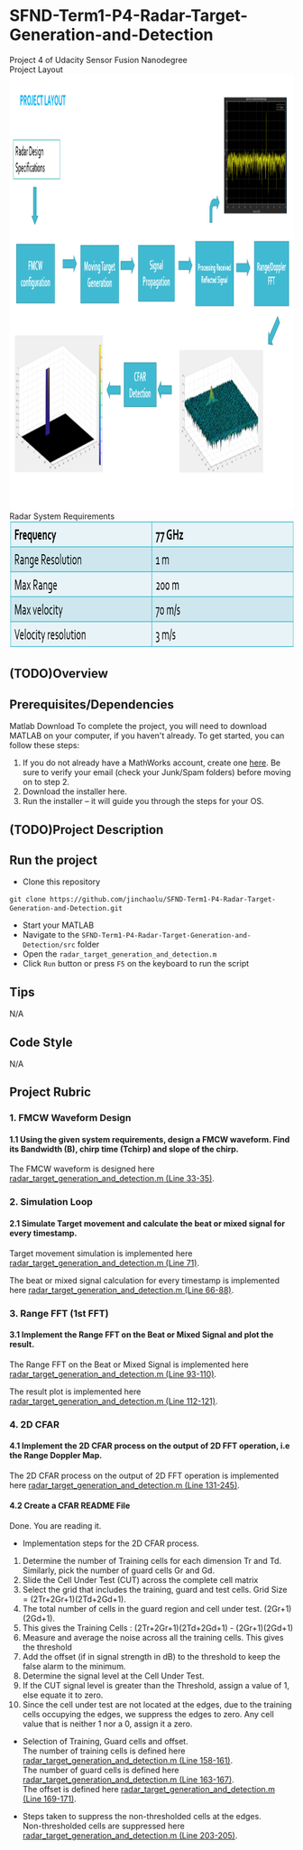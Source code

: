 # SFND-Term1-P4-Radar-Target-Generation-and-Detection
Project 4 of Udacity Sensor Fusion Nanodegree  
Project Layout  
<img src="images/Project_Layout.png" width="1359" height="772" />
Radar System Requirements  
<img src="images/Radar_System_Requirements.png" width="829" height="226" />

## (TODO)Overview  
## Prerequisites/Dependencies  
Matlab Download
To complete the project, you will need to download MATLAB on your computer, if you haven't already. To get started, you can follow these steps:

1. If you do not already have a MathWorks account, create one [here](https://www.mathworks.com/mwaccount/register). Be sure to verify your email (check your Junk/Spam folders) before moving on to step 2.
2. Download the installer here.
3. Run the installer – it will guide you through the steps for your OS.

## (TODO)Project Description  
## Run the project  
* Clone this repository  
```
git clone https://github.com/jinchaolu/SFND-Term1-P4-Radar-Target-Generation-and-Detection.git
```
* Start your MATLAB
* Navigate to the `SFND-Term1-P4-Radar-Target-Generation-and-Detection/src` folder  
* Open the `radar_target_generation_and_detection.m`  
* Click `Run` button or press `F5` on the keyboard to run the script

## Tips  
N/A  

## Code Style  
N/A  

## Project Rubric  
### 1. FMCW Waveform Design  
#### 1.1 Using the given system requirements, design a FMCW waveform. Find its Bandwidth (B), chirp time (Tchirp) and slope of the chirp.  
The FMCW waveform is designed here [radar_target_generation_and_detection.m (Line 33-35)](./src/radar_target_generation_and_detection.m#L33-L35).  

### 2. Simulation Loop  
#### 2.1 Simulate Target movement and calculate the beat or mixed signal for every timestamp.  
Target movement simulation is implemented here [radar_target_generation_and_detection.m (Line 71)](./src/radar_target_generation_and_detection.m#L71).  

The beat or mixed signal calculation for every timestamp is implemented here [radar_target_generation_and_detection.m (Line 66-88)](./src/radar_target_generation_and_detection.m#L66-L88).  

### 3. Range FFT (1st FFT)  
#### 3.1 Implement the Range FFT on the Beat or Mixed Signal and plot the result.  
The Range FFT on the Beat or Mixed Signal is implemented here [radar_target_generation_and_detection.m (Line 93-110)](./src/radar_target_generation_and_detection.m#L93-L110).  

The result plot is implemented here [radar_target_generation_and_detection.m (Line 112-121)](./src/radar_target_generation_and_detection.m#L112-L121).  

### 4. 2D CFAR  
#### 4.1 Implement the 2D CFAR process on the output of 2D FFT operation, i.e the Range Doppler Map.  
The 2D CFAR process on the output of 2D FFT operation is implemented here [radar_target_generation_and_detection.m (Line 131-245)](./src/radar_target_generation_and_detection.m#L131-L245).  

#### 4.2 Create a CFAR README File  
Done. You are reading it.  

* Implementation steps for the 2D CFAR process.  
1. Determine the number of Training cells for each dimension Tr and Td. Similarly, pick the number of guard cells Gr and Gd.  
2. Slide the Cell Under Test (CUT) across the complete cell matrix  
3. Select the grid that includes the training, guard and test cells. Grid Size = (2Tr+2Gr+1)(2Td+2Gd+1).  
4. The total number of cells in the guard region and cell under test. (2Gr+1)(2Gd+1).  
5. This gives the Training Cells : (2Tr+2Gr+1)(2Td+2Gd+1) - (2Gr+1)(2Gd+1)  
6. Measure and average the noise across all the training cells. This gives the threshold  
7. Add the offset (if in signal strength in dB) to the threshold to keep the false alarm to the minimum.  
8. Determine the signal level at the Cell Under Test.  
9. If the CUT signal level is greater than the Threshold, assign a value of 1, else equate it to zero.  
10. Since the cell under test are not located at the edges, due to the training cells occupying the edges, we suppress the edges to zero. Any cell value that is neither 1 nor a 0, assign it a zero.  

* Selection of Training, Guard cells and offset.  
The number of training cells is defined here [radar_target_generation_and_detection.m (Line 158-161)](./src/radar_target_generation_and_detection.m#L158-L161).  
The number of guard cells is defined here [radar_target_generation_and_detection.m (Line 163-167)](./src/radar_target_generation_and_detection.m#L163-L167).  
The offset is defined here [radar_target_generation_and_detection.m (Line 169-171)](./src/radar_target_generation_and_detection.m#L169-L171).  

* Steps taken to suppress the non-thresholded cells at the edges.  
Non-thresholded cells are suppressed here [radar_target_generation_and_detection.m (Line 203-205)](./src/radar_target_generation_and_detection.m#L203-L205).  